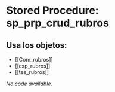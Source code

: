 # Stored Procedure: sp_prp_crud_rubros

## Usa los objetos:
- [[Com_rubros]]
- [[cxp_rubros]]
- [[tes_rubros]]

*No code available.*
